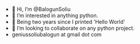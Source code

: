 - 👋 Hi, I’m @BalogunSoliu
- 👀 I’m interested in anything python. 
- 💞️ Being two years since I printed 'Hello World'
- 💞️ I’m looking to collaborate on any python project.
- geniussoliubalogun at gmail dot com
<!---
BalogunSoliu/BalogunSoliu is a ✨ special ✨ repository because its `README.md` (this file) appears on your GitHub profile.
You can click the Preview link to take a look at your changes.
--->

